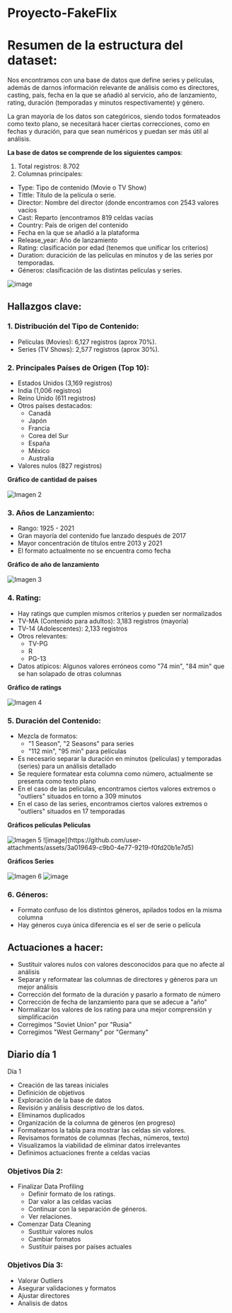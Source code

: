 # Proyecto-FakeFlix

<h1>Resumen de la estructura del dataset:</h1>

Nos encontramos con una base de datos que define series y películas, además de darnos información relevante de análisis como es directores, casting, país, fecha en la que se añadió al servicio, año de lanzamiento, rating, duración (temporadas y minutos respectivamente) y género.

La gran mayoría de los datos son categóricos, siendo todos formateados como texto plano, se necesitará hacer ciertas correcciones, como en fechas y duración, para que sean numéricos y puedan ser más útil al análisis.

<b>La base de datos se comprende de los siguientes campos</b>:

1. Total registros: 8.702
2. Columnas principales: 
- Type: Tipo de contenido (Movie o TV Show)
- Tittle: Título de la película o serie.
- Director: Nombre del director (donde encontramos con 2543 valores vacíos
- Cast: Reparto (encontramos 819 celdas vacías
- Country: País de origen del contenido
- Fecha en la que se añadió a la plataforma
- Release_year: Año de lanzamiento
- Rating: clasificación por edad (tenemos que unificar los criterios)
- Duration: duracición de las películas en minutos y de las series por temporadas.
- Géneros: clasíficación de las distintas películas y series.

![image](https://github.com/user-attachments/assets/f5f6a919-bb61-4670-89d2-189c8ca48436)


<h2>Hallazgos clave:</h2>

<h3>1. Distribución del Tipo de Contenido:</h3>
<ul>
<li>Películas (Movies): 6,127 registros (aprox 70%).
<li>Series (TV Shows): 2,577 registros (aprox 30%).
</ul>


<h3>2. Principales Países de Origen (Top 10):</h3>
<ul>
    <li>Estados Unidos (3,169 registros)</li>
    <li>India (1,006 registros)</li>
    <li>Reino Unido (611 registros)</li>
    <li>Otros países destacados:
        <ul>
            <li>Canadá</li>
            <li>Japón</li>
            <li>Francia</li>
            <li>Corea del Sur</li>
            <li>España</li>
            <li>México</li>
            <li>Australia</li>
        </ul>
    </li>
    <li>Valores nulos (827 registros)</li>
</ul>
<b>Gráfico de cantidad de países</b>
<br></br>
<img src="https://github.com/user-attachments/assets/ed933726-3939-459c-a645-c0614c394b36" alt="Imagen 2" />

<h3>3. Años de Lanzamiento:</h3>
<ul>
    <li>Rango: 1925 - 2021</li>
    <li>Gran mayoría del contenido fue lanzado después de 2017</li>
    <li>Mayor concentración de títulos entre 2013 y 2021</li>
    <li>El formato actualmente no se encuentra como fecha</li>
</ul>
<b>Gráfico de año de lanzamiento</b>
<br></br>
<img src="https://github.com/user-attachments/assets/d8d07c7f-bb62-4be6-a6d9-95b0522d32bd" alt="Imagen 3" />

<h3>4. Rating:</h3>
<ul>
    <li>Hay ratings que cumplen mismos criterios y pueden ser normalizados</li>
    <li>TV-MA (Contenido para adultos): 3,183 registros (mayoría)</li>
    <li>TV-14 (Adolescentes): 2,133 registros</li>
    <li>Otros relevantes:
        <ul>
            <li>TV-PG</li>
            <li>R</li>
            <li>PG-13</li>
        </ul>
    </li>
    <li>Datos atípicos: Algunos valores erróneos como "74 min", "84 min" que se han solapado de otras columnas</li>
</ul>
<b>Gráfico de ratings</b>
<br></br>
<img src="https://github.com/user-attachments/assets/fa5660bd-e8f0-46e4-a1e5-c12c2cff84a4" alt="Imagen 4" />

<h3>5. Duración del Contenido:</h3>
<ul>
    <li>Mezcla de formatos:
        <ul>
            <li>"1 Season", "2 Seasons" para series</li>
            <li>"112 min", "95 min" para películas</li>
        </ul>
    </li>
    <li>Es necesario separar la duración en minutos (películas) y temporadas (series) para un análisis detallado</li>
    <li>Se requiere formatear esta columna como número, actualmente se presenta como texto plano</li>
     <li>En el caso de las películas, encontramos ciertos valores extremos o "outliers" situados en torno a 309 minutos</li>
    <li>En el caso de las series, encontramos ciertos valores extremos o "outliers" situados en 17 temporadas</li>
</ul>
<b> Gráficos películas Películas</b>
<br></br>
<img src="https://github.com/user-attachments/assets/ef08b3b4-bf0e-46ac-b4d9-ad699f87d02a" alt="Imagen 5" />
![image](https://github.com/user-attachments/assets/3a019649-c9b0-4e77-9219-f0fd20b1e7d5)

<b>Gráficos Series</b>
<br></br>
<img src="https://github.com/user-attachments/assets/8cd0cca9-862c-401d-bd92-5627bf2aa2d3" alt="Imagen 6" />
![image](https://github.com/user-attachments/assets/7554b802-23ae-4089-9ce9-da92e52fbe1d)


<h3>6. Géneros:</h3>
<ul>
    <li>Formato confuso de los distintos géneros, apilados todos en la misma columna</li>
    <li>Hay géneros cuya única diferencia es el ser de serie o película</li>
</ul>

<h2>Actuaciones a hacer:</h2>
<ul>
    <li>Sustituir valores nulos con valores desconocidos para que no afecte al análisis</li>
    <li>Separar y reformatear las columnas de directores y géneros para un mejor análisis</li>
    <li>Corrección del formato de la duración y pasarlo a formato de número</li>
    <li>Corrección de fecha de lanzamiento para que se adecue a "año"</li>
    <li>Normalizar los valores de los rating para una mejor comprensión y simplificación</li>
    <li>Corregimos "Soviet Union" por "Rusia"</li>
    <li>Corregimos "West Germany" por "Germany"</li>
</ul>

  

<h2>Diario día 1</h2>

Día 1


- Creación de las tareas iniciales
- Definición de objetivos
- Exploración de la base de datos
- Revisión y análisis descriptivo de los datos.
- Eliminamos duplicados
- Organización de la columna de géneros (en progreso)
- Formateamos la tabla para mostrar las celdas sin valores.
- Revisamos formatos de columnas (fechas, números, texto)
- Visualizamos la viabilidad de eliminar datos irrelevantes
- Definimos actuaciones frente a celdas vacias

<h3>Objetivos Día 2:</h3>

- Finalizar Data Profiling
   - Definir formato de los ratings.
   - Dar valor a las celdas vacias
   - Continuar con la separación de géneros.
   - Ver relaciones.
- Comenzar Data Cleaning
  - Sustituir valores nulos
  - Cambiar formatos
  - Sustituir paises por países actuales
 
<h3>Objetivos Día 3:</h3>

- Valorar Outliers
- Asegurar validaciones y formatos
- Ajustar directores
- Analisis de datos
  
